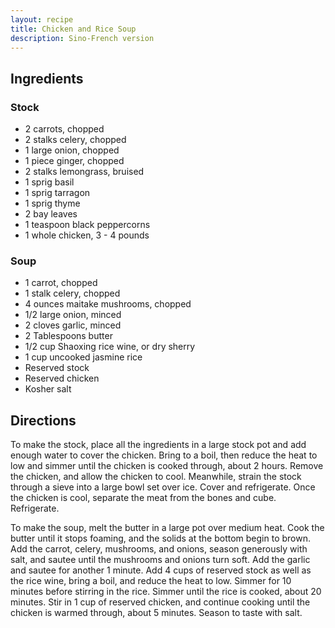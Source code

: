 ```yaml
---
layout: recipe
title: Chicken and Rice Soup
description: Sino-French version
---
```


## Ingredients

### Stock

* 2 carrots, chopped
* 2 stalks celery, chopped
* 1 large onion, chopped
* 1 piece ginger, chopped
* 2 stalks lemongrass, bruised
* 1 sprig basil
* 1 sprig tarragon
* 1 sprig thyme
* 2 bay leaves
* 1 teaspoon black peppercorns
* 1 whole chicken, 3 - 4 pounds

### Soup

* 1 carrot, chopped
* 1 stalk celery, chopped
* 4 ounces maitake mushrooms, chopped
* 1/2 large onion, minced
* 2 cloves garlic, minced
* 2 Tablespoons butter
* 1/2 cup Shaoxing rice wine, or dry sherry
* 1 cup uncooked jasmine rice
* Reserved stock
* Reserved chicken
* Kosher salt

## Directions

To make the stock, place all the ingredients in a large stock pot and add enough water to cover the chicken. Bring to a boil, then reduce the heat to low and simmer until the chicken is cooked through, about 2 hours. Remove the chicken, and allow the chicken to cool. Meanwhile, strain the stock through a sieve into a large bowl set over ice. Cover and refrigerate. Once the chicken is cool, separate the meat from the bones and cube. Refrigerate.

To make the soup, melt the butter in a large pot over medium heat. Cook the butter until it stops foaming, and the solids at the bottom begin to brown. Add the carrot, celery, mushrooms, and onions, season generously with salt, and sautee until the mushrooms and onions turn soft. Add the garlic and sautee for another 1 minute. Add 4 cups of reserved stock as well as the rice wine, bring a boil, and reduce the heat to low. Simmer for 10 minutes before stirring in the rice. Simmer until the rice is cooked, about 20 minutes. Stir in 1 cup of reserved chicken, and continue cooking until the chicken is warmed through, about 5 minutes. Season to taste with salt.
